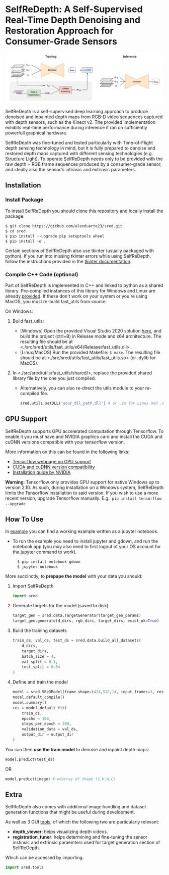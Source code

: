 # SelfReDepth: A Self-Supervised Real-Time Depth Denoising and Restoration Approach for Consumer-Grade Sensors

![SelfReDepth's architecture](./images/banner.png)

SelfReDepth is a self-supervised deep learning approach to produce denoised and inpainted depth maps from RGB-D video sequences captured with depth sensors, such as the Kinect v2. The provided implementation exhibits real-time performance during inference if ran on sufficiently powerfull graphical hardware.

SelfReDepth was fine-tuned and tested particularly with Time-of-Flight depth sensing technology in mind, but it is fully prepared to denoise and restored depth maps captured with different sensing technologies (e.g. Structure Light). To operate SelfReDepth needs only to be provided with the raw depth + RGB frame sequences produced by a consumer-grade sensor, and ideally also the sensor's intrinsic and extrinsic parameters.


## Installation

### **Install Package**
To install SelfReDepth you should clone this repository and locally install the package:

    $ git clone https://github.com/alexduarte23/sred.git
    $ cd sred
    $ pip install --upgrade pip setuptools wheel
    $ pip install -e .

Certain sections of SelfReDepth also use tkinter (usually packaged with python). If you run into missing tkinter errors while using SelfReDepth, follow the instructions provided in the [tkinter documentation](https://tkdocs.com/tutorial/install.html).


### **Compile C++ Code (optional)**

Part of SelfReDepth is implemented in C++ and linked to python as a shared library.
Pre-compiled instances of this library for Windows and Linux are already [provided](./src/sred/utils/fast_utils/shared/). If these don't work on your system or you're using MacOS, you must re-build fast_utils from source.

On Windows:
1. Build fast_utils:
    - [Windows] Open the provided Visual Studio 2020 solution [here](./src/sred/utils/fast_utils/), and build the project (ctrl+B) in Release mode and x64 architecture. The resulting file should be at <./src/sred/utils/fast_utils/x64/Release/fast_utils.dll>.
    - [Linux/MacOS] Run the provided Makefile: `$ make`. The resulting file should be at <./src/sred/utils/fast_utils/fast_utils.so> (or .dylib for MacOS).
2. In <./src/sred/utils/fast_utils/shared/>, replace the provided shared library file by the one you just compiled.

    - Alternatively, you can also re-direct the utils module to your re-compiled file.
        ```python
        sred.utils.setDLL('your_dll_path.dll') # or .so for Linux and .dylib for MacOS
        ```


## GPU Support

SelfReDepth supports GPU accelerated computation through Tensorflow. To enable it you must have and NVIDIA graphics card and install the CUDA and cuDNN versions compatible with your tensorflow version.

More information on this can be found in the following links:
- [Tensorflow webpage on GPU support](https://www.tensorflow.org/install/pip#windows-native)
- [CUDA and cuDNN version compatibility](https://www.tensorflow.org/install/source#gpu)
- [Installation guide by NVIDIA](https://docs.nvidia.com/deeplearning/cudnn/install-guide/index.html#install-windows)

**Warning**: Tensorflow only provides GPU support for native Windows up to version 2.10. As such, during installation on a Windows system, SelfReDepth limits the Tensorflow installation to said version. If you wish to use a more recent version, upgrade Tensorflow manually. E.g.: `pip install tensorflow --upgrade`


## How To Use

In [example](./examples/train_and_test.ipynb) you can find a working example written as a jupyter notebook.
- To run the example you need to install jupyter and gdown, and run the notebook app (you may also need to first logout of your OS account for the jupyter command to work).

        $ pip install notebook gdown
        $ jupyter notebook

More succinctly, to **prepape the model** with your data you should:
1. Import SelfReDepth
    
    ```python
    import sred
    ```
2. Generate targets for the model (saved to disk)
    
    ```python
    target_gen = sred.data.TargetGenerator(target_gen_params)
    target_gen.generate(d_dirs, rgb_dirs, target_dirs, exist_ok=True)
    ```

3. Build the training datasets
    
    ```python
    train_ds, val_ds, test_ds = sred.data.build_all_datasets(
        d_dirs,
        target_dirs,
        batch_size = 4,
        val_split = 0.1,
        test_split = 0.04
    )
    ```

4. Define and train the model
    
    ```python
    model = sred.SReDModel(frame_shape=(424,512,1), input_frames=3, residual=-1)
    model.default_compile()
    model.summary()
    res = model.default_fit(
        train_ds,
        epochs = 100,
        steps_per_epoch = 200,
        validation_data = val_ds,
        output_dir = output_dir
    )
    ```

You can then **use the train model** to denoise and inpaint depth maps:

```python
model.predict(test_ds)
```
OR

```python
model.predict(image) # ndarray of shape (1,H,W,C)
```

## Extra

SelfReDepth also comes with additional image handling and dataset generation functions that might be useful during development.

As well as 3 GUI [tools](./src/sred/tools/), of which the following two are particularly relevant:
- **depth_viewer**: helps visualizing depth videos.
- **registration_tuner**: helps determining and fine-tuning the sensor instinsic and extrinsic paraemters used for target generation section of SelfReDepth.

Which can be accessed by importing:

```python
import sred.tools
```
